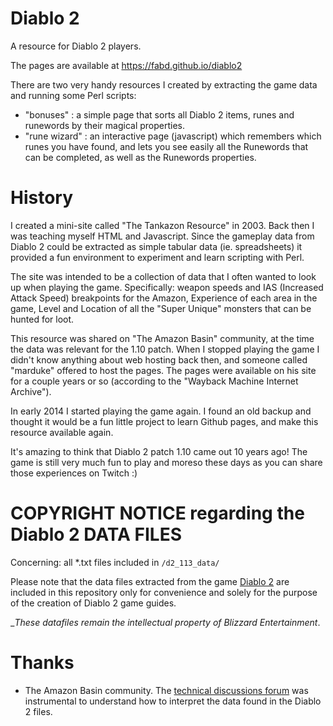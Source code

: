 Diablo 2
========

A resource for Diablo 2 players.

The pages are available at https://fabd.github.io/diablo2

There are two very handy resources I created by extracting the game data and running some Perl scripts:

* "bonuses" : a simple page that sorts all Diablo 2 items, runes and runewords by their magical properties.
* "rune wizard" : an interactive page (javascript) which remembers which runes you have found, and lets you see easily all the Runewords that can be completed, as well as the Runewords properties.


History
=======

I created a mini-site called "The Tankazon Resource" in 2003. Back then I was teaching myself HTML and Javascript. Since the gameplay data from Diablo 2 could be extracted as simple tabular data (ie. spreadsheets) it provided a fun environment to experiment and learn scripting with Perl.

The site was intended to be a collection of data that I often wanted to look up when playing the game. Specifically: weapon speeds and IAS (Increased Attack Speed) breakpoints for the Amazon, Experience of each area in the game, Level and Location of all the "Super Unique" monsters that can be hunted for loot.

This resource was shared on "The Amazon Basin" community, at the time the data was relevant for the 1.10 patch. When I stopped playing the game I didn't know anything about web hosting back then, and someone called "marduke" offered to host the pages. The pages were available on his site for a couple years or so (according to the "Wayback Machine Internet Archive").

In early 2014 I started playing the game again. I found an old backup and thought it would be a fun little project to learn Github pages, and make this resource available again.

It's amazing to think that Diablo 2 patch 1.10 came out 10 years ago! The game is still very much fun to play and moreso these days as you can share those experiences on Twitch :)


COPYRIGHT NOTICE regarding the Diablo 2 DATA FILES
==================================================

Concerning: all *.txt files included in `/d2_113_data/`

Please note that the data files extracted from the game [Diablo 2](http://eu.blizzard.com/en-gb/games/d2/) are included in this repository only for convenience and solely for the purpose of the creation of Diablo 2 game guides.

__These datafiles remain the intellectual property of _Blizzard Entertainment__.


Thanks
======

* The Amazon Basin community. The [technical discussions forum](http://www.theamazonbasin.com/d2/d2_guides.php) was instrumental to understand how to interpret the data found in the Diablo 2 files.
